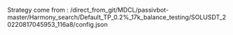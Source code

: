 Strategy come from : /direct_from_git/MDCL/passivbot-master/Harmony_search/Default_TP_0.2%_17k_balance_testing/SOLUSDT_20220817045953_116a8/config.json